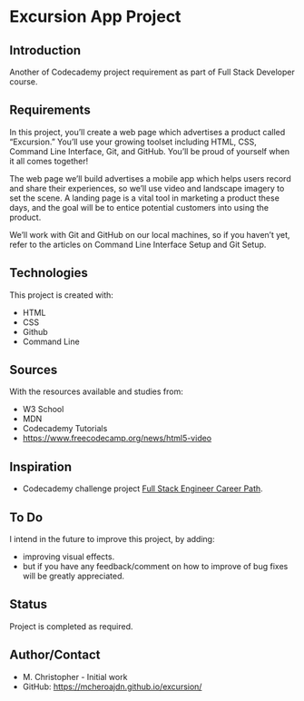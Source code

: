 # Excursion App Project
## Introduction
Another of Codecademy project requirement as part of Full Stack Developer course. 

## Requirements
In this project, you’ll create a web page which advertises a product called “Excursion.” You’ll use your growing toolset including HTML, CSS, Command Line Interface, Git, and GitHub. You’ll be proud of yourself when it all comes together!

The web page we’ll build advertises a mobile app which helps users record and share their experiences, so we’ll use video and landscape imagery to set the scene. A landing page is a vital tool in marketing a product these days, and the goal will be to entice potential customers into using the product.

We’ll work with Git and GitHub on our local machines, so if you haven’t yet, refer to the articles on Command Line Interface Setup and Git Setup.

## Technologies
This project is created with:
* HTML
* CSS
* Github
* Command Line

## Sources
With the resources available and studies from:
* W3 School
* MDN
* Codecademy Tutorials
* https://www.freecodecamp.org/news/html5-video

## Inspiration
*  Codecademy challenge project [Full Stack Engineer Career Path](https://www.codecademy.com/learn/paths/full-stack-engineer-career-path/).

## To Do
I intend in the future to improve this project, by adding:
* improving visual effects.
* but if you have any feedback/comment on how to improve of bug fixes will be greatly appreciated.

## Status
Project is completed as required.

## Author/Contact
* M. Christopher - Initial work
* GitHub: https://mcheroajdn.github.io/excursion/

